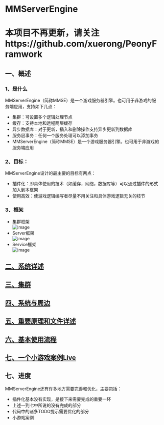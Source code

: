 MMServerEngine
======================================================================================================
本项目不再更新，请关注https://github.com/xuerong/PeonyFramwork
=======
## 一、概述 
### 1、是什么 
MMServerEngine（简称MMSE）是一个游戏服务器引擎。也可用于非游戏的服务端应用，支持如下几点：
* 集群：可设置多个逻辑处理节点
* 缓存：支持本地和远程两层缓存
* 异步数据库：对于更新，插入和删除操作支持异步更新到数据库
* 服务层事务：任何一个服务处理可以添加事务
* MMServerEngine（简称MMSE）是一个游戏服务器引擎。也可用于非游戏的服务端应用
 
### 2、目标： 
MMServerEngine设计的最主要的目标有两点：
* 插件化：即具体使用的技术（如缓存，网络，数据库等）可以通过插件的形式加入到本框架
* 使用高效：使游戏逻辑编写者尽量不用关注和具体游戏逻辑无关的枝节

### 3、框架  
* 集群框架  
![image](https://github.com/wangxianglong3/MMServerEngine/tree/master/resource/sys.png)  
* Server框架  
![image](https://github.com/wangxianglong3/MMServerEngine/tree/master/resource/server.png)  
* Service框架  
![image](https://github.com/wangxianglong3/MMServerEngine/tree/master/resource/service.png)  

## [二、系统详述](https://github.com/wangxianglong3/MMServerEngine/tree/master/resource/sysDetail.md) 
## [三、集群](https://github.com/wangxianglong3/MMServerEngine/tree/master/resource/cluster.md) 
## [四、系统与周边](https://github.com/wangxianglong3/MMServerEngine/tree/master/resource/around.md) 
## [五、重要原理和文件详述](https://github.com/wangxianglong3/MMServerEngine/tree/master/resource/mainTheory.md) 
## [六、基本使用流程](https://github.com/wangxianglong3/MMServerEngine/tree/master/resource/baseUse.md) 
## [七、一个小游戏案例Live](https://github.com/wangxianglong3/MMServerEngine/tree/master/resource/live.md) 

## 七、进度 
MMServerEngine还有许多地方需要完善和优化，主要包括：
* 插件化基本没有实现，是接下来需要完成的重要一环
* 上述一到七中所说的没有完成的部分
* 代码中的诸多TODO提示需要优化的部分
* 小游戏案例
